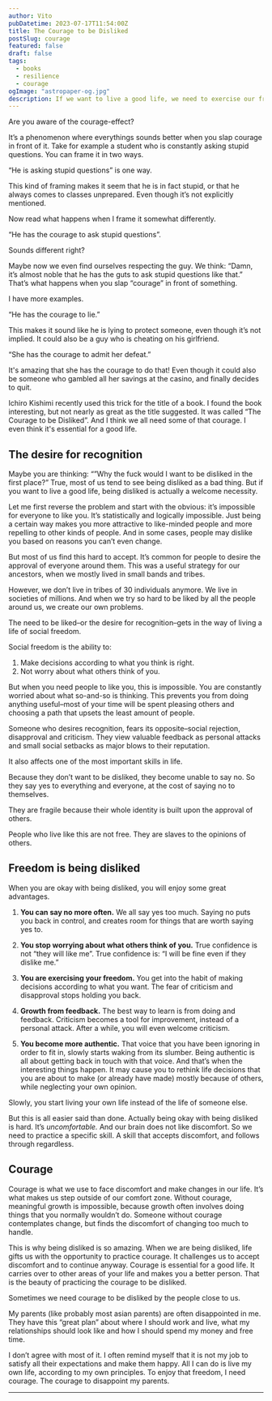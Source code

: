 ```yaml
---
author: Vito
pubDatetime: 2023-07-17T11:54:00Z
title: The Courage to be Disliked
postSlug: courage
featured: false
draft: false
tags:
  - books
  - resilience
  - courage
ogImage: "astropaper-og.jpg"
description: If we want to live a good life, we need to exercise our freedom. To do that, we need courage.
---
```


Are you aware of the courage-effect?

It’s a phenomenon where everythings sounds better when you slap courage in front of it.
Take for example a student who is constantly asking stupid questions. You can frame it in two ways.

“He is asking stupid questions” is one way.

This kind of framing makes it seem that he is in fact stupid, or that he always comes to classes unprepared.
Even though it’s not explicitly mentioned.

Now read what happens when I frame it somewhat differently.

“He has the courage to ask stupid questions”.

Sounds different right?

Maybe now we even find ourselves respecting the guy.
We think: “Damn, it’s almost noble that he has the guts to ask stupid questions like that.”
That’s what happens when you slap “courage” in front of something.

I have more examples.

“He has the courage to lie.”

This makes it sound like he is lying to protect someone, even though it’s not implied. It could also be a guy who is cheating on his girlfriend.

“She has the courage to admit her defeat.”

It's amazing that she has the courage to do that!
Even though it could also be someone who gambled all her savings at the casino, and finally decides to quit.

Ichiro Kishimi recently used this trick for the title of a book.
I found the book interesting, but not nearly as great as the title suggested.
It was called “The Courage to be Disliked”.
And I think we all need some of that courage.
I even think it's essential for a good life.

## The desire for recognition

Maybe you are thinking: “”Why the fuck would I want to be disliked in the first place?”
True, most of us tend to see being disliked as a bad thing.
But if you want to live a good life, being disliked is actually a welcome necessity.

Let me first reverse the problem and start with the obvious: it’s impossible for everyone to like you.
It’s statistically and logically impossible.
Just being a certain way makes you more attractive to like-minded people and more repelling to other kinds of people.
And in some cases, people may dislike you based on reasons you can’t even change.

But most of us find this hard to accept.
It’s common for people to desire the approval of everyone around them.
This was a useful strategy for our ancestors, when we mostly lived in small bands and tribes.

However, we don’t live in tribes of 30 individuals anymore.
We live in societies of millions.
And when we try so hard to be liked by all the people around us, we create our own problems.

The need to be liked–or the desire for recognition–gets in the way of living a life of social freedom.

Social freedom is the ability to:

1. Make decisions according to what you think is right.
2. Not worry about what others think of you.

But when you need people to like you, this is impossible.
You are constantly worried about what so-and-so is thinking.
This prevents you from doing anything useful–most of your time will be spent pleasing others and choosing a path that upsets the least amount of people.

Someone who desires recognition, fears its opposite–social rejection, disapproval and criticism.
They view valuable feedback as personal attacks and small social setbacks as major blows to their reputation.

It also affects one of the most important skills in life.

Because they don’t want to be disliked, they become unable to say no.
So they say yes to everything and everyone, at the cost of saying no to themselves.

They are fragile because their whole identity is built upon the approval of others.

People who live like this are not free.
They are slaves to the opinions of others.

## Freedom is being disliked

When you are okay with being disliked, you will enjoy some great advantages.

1. **You can say no more often.** We all say yes too much. Saying no puts you back in control, and creates room for things that are worth saying yes to.

2. **You stop worrying about what others think of you.** True confidence is not “they will like me”. True confidence is: “I will be fine even if they dislike me.”

3. **You are exercising your freedom.** You get into the habit of making decisions according to what you want. The fear of criticism and disapproval stops holding you back.

4. **Growth from feedback.** The best way to learn is from doing and feedback. Criticism becomes a tool for improvement, instead of a personal attack. After a while, you will even welcome criticism.

5. **You become more authentic.** That voice that you have been ignoring in order to fit in, slowly starts waking from its slumber. Being authentic is all about getting back in touch with that voice. And that’s when the interesting things happen. It may cause you to rethink life decisions that you are about to make (or already have made) mostly because of others, while neglecting your own opinion.

Slowly, you start living your own life instead of the life of someone else.

But this is all easier said than done.
Actually being okay with being disliked is hard.
It’s _uncomfortable._
And our brain does not like discomfort.
So we need to practice a specific skill.
A skill that accepts discomfort, and follows through regardless.

## Courage

Courage is what we use to face discomfort and make changes in our life.
It’s what makes us step outside of our comfort zone.
Without courage, meaningful growth is impossible, because growth often involves doing things that you normally wouldn’t do.
Someone without courage contemplates change, but finds the discomfort of changing too much to handle.

This is why being disliked is so amazing.
When we are being disliked, life gifts us with the opportunity to practice courage.
It challenges us to accept discomfort and to continue anyway.
Courage is essential for a good life.
It carries over to other areas of your life and makes you a better person.
That is the beauty of practicing the courage to be disliked.

Sometimes we need courage to be disliked by the people close to us.

My parents (like probably most asian parents) are often disappointed in me.
They have this “great plan” about where I should work and live, what my relationships should look like and how I should spend my money and free time.

I don’t agree with most of it.
I often remind myself that it is not my job to satisfy all their expectations and make them happy.
All I can do is live my own life, according to my own principles.
To enjoy that freedom, I need courage.
The courage to disappoint my parents.

---